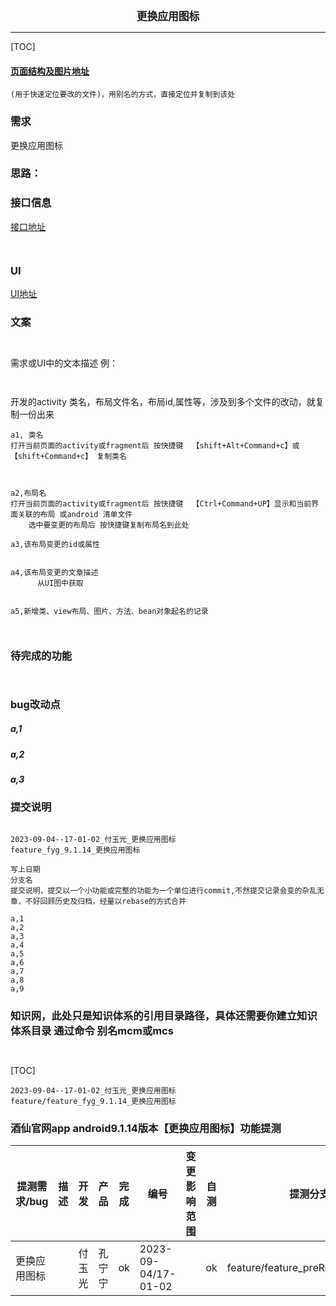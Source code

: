 

<center><big><b> 更换应用图标 </b></big></center>


------



[TOC]


#### [页面结构及图片地址]()



```
(用于快速定位要改的文件)，用别名的方式，直接定位并复制到该处

```



### 需求





更换应用图标





### 思路：




### 接口信息




[接口地址]()


```


```




### UI


[UI地址]()




### 文案


```


```



需求或UI中的文本描述 例：
```


```




开发的activity 类名，布局文件名，布局id,属性等，涉及到多个文件的改动，就复制一份出来
```
a1, 类名
打开当前页面的activity或fragment后 按快捷键  【shift+Alt+Command+c】或【shift+Command+c】 复制类名



a2,布局名
打开当前页面的activity或fragment后 按快捷键  【Ctrl+Command+UP】显示和当前界面关联的布局 或android 清单文件
    选中要变更的布局后 按快捷键复制布局名到此处

a3,该布局变更的id或属性


a4,该布局变更的文章描述
      从UI图中获取


a5,新增类、view布局、图片、方法、bean对象起名的记录



```


### 待完成的功能


```


```





### bug改动点


##### a,1
[]()




##### a,2
[]()




##### a,3
[]()




### 提交说明

```

2023-09-04--17-01-02_付玉光_更换应用图标
feature_fyg_9.1.14_更换应用图标

写上日期
分支名
提交说明，提交以一个小功能或完整的功能为一个单位进行commit,不然提交记录会变的杂乱无章，不好回顾历史及归档，经量以rebase的方式合并

a,1
a,2
a,3
a,4
a,5
a,6
a,7
a,8
a,9

```




### 知识网，此处只是知识体系的引用目录路径，具体还需要你建立知识体系目录 通过命令 别名mcm或mcs
[]()
[]()
[]()
[]()

```


```




[TOC]




```
2023-09-04--17-01-02_付玉光_更换应用图标
feature/feature_fyg_9.1.14_更换应用图标
```




### 酒仙官网app android9.1.14版本【更换应用图标】功能提测



| 提测需求/bug  |   描述          |  开发           |  产品                |       完成      |  编号            |  变更影响范围     |   自测    |  提测分支       |  提测时间         |
| ------------ |      ----      |       ----     |      ----            |      ----      |  ----            |   ------------  |   ----   |  ------       |  --------        |
|  更换应用图标   |                |  付玉光       |   孔宁宁    |       ok       | 2023-09-04/17-01-02  |                 |    ok    | feature/feature_preRelease_9.1.14 |  2023-09-04/17:19:50 |

